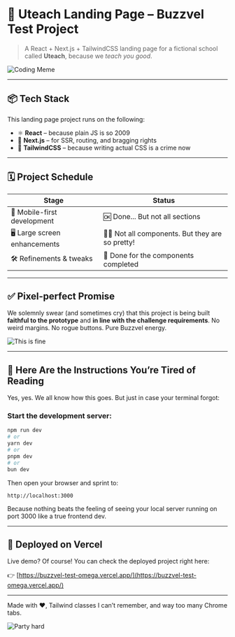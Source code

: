 # 🏫 Uteach Landing Page – Buzzvel Test Project

> A React + Next.js + TailwindCSS landing page for a fictional school called **Uteach**, because we _teach you good_.

![Coding Meme](https://media.giphy.com/media/LmNwrBhejkK9EFP504/giphy.gif)

---

## 📦 Tech Stack

This landing page project runs on the following:

- ⚛️ **React** – because plain JS is so 2009
- 🚀 **Next.js** – for SSR, routing, and bragging rights
- 🎨 **TailwindCSS** – because writing actual CSS is a crime now

---

## 🗓️ Project Schedule

| Stage                        | Status                                         |
| ---------------------------- | ---------------------------------------------- |
| 📱 Mobile-first development  | 🆗 Done... But not all sections                |
| 🖥️ Large screen enhancements | 🙆‍♂️ Not all components. But they are so pretty! |
| 🛠️ Refinements & tweaks      | 🙈 Done for the components completed           |

---

## ✅ Pixel-perfect Promise

We solemnly swear (and sometimes cry) that this project is being built **faithful to the prototype** and **in line with the challenge requirements**. No weird margins. No rogue buttons. Pure Buzzvel energy.

![This is fine](https://media.giphy.com/media/3o7TKMt1VVNkHV2PaE/giphy.gif)

---

## 🧠 Here Are the Instructions You’re Tired of Reading

Yes, yes. We all know how this goes. But just in case your terminal forgot:

### Start the development server:

```bash
npm run dev
# or
yarn dev
# or
pnpm dev
# or
bun dev
```

Then open your browser and sprint to:

```
http://localhost:3000
```

Because nothing beats the feeling of seeing your local server running on port 3000 like a true frontend dev.

---

## 🚀 Deployed on Vercel

Live demo? Of course! You can check the deployed project right here:

👉 [https://buzzvel-test-omega.vercel.app/](https://buzzvel-test-omega.vercel.app/)

---

Made with ❤️, Tailwind classes I can’t remember, and way too many Chrome tabs.

![Party hard](https://media.giphy.com/media/3ohs4BSacFKI7A717y/giphy.gif)
